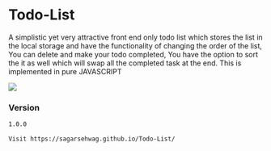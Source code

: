# Todo-List
A simplistic yet very attractive front end only todo list which stores the list in the local storage and have the functionality of changing the order of the list, You can delete and make your todo completed, You have the option to sort the it as well which will swap all the completed task at the end. This is implemented in pure JAVASCRIPT

<kbd>
  <img src="https://i.imgur.com/FuMe05D.png"/>
</kbd>

### Version
```sh
1.0.0
```

```sh
Visit https://sagarsehwag.github.io/Todo-List/
```
